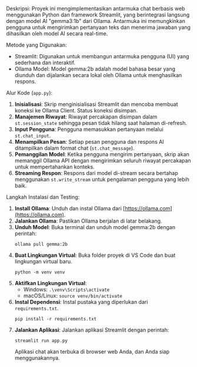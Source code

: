Deskripsi:
Proyek ini mengimplementasikan antarmuka chat berbasis web menggunakan Python dan framework Streamlit, yang berintegrasi langsung dengan model AI "gemma3:1b" dari Ollama. Antarmuka ini memungkinkan pengguna untuk mengirimkan pertanyaan teks dan menerima jawaban yang dihasilkan oleh model AI secara real-time.

Metode yang Digunakan:
- Streamlit: Digunakan untuk membangun antarmuka pengguna (UI) yang sederhana dan interaktif.
- Ollama Model: Model gemma:2b adalah model bahasa besar yang diunduh dan dijalankan secara lokal oleh Ollama untuk menghasilkan respons.

Alur Kode (`app.py`):
1.  **Inisialisasi**: Skrip menginisialisasi Streamlit dan mencoba membuat koneksi ke Ollama Client. Status koneksi disimpan.
2.  **Manajemen Riwayat**: Riwayat percakapan disimpan dalam `st.session_state` sehingga pesan tidak hilang saat halaman di-refresh.
3.  **Input Pengguna**: Pengguna memasukkan pertanyaan melalui `st.chat_input`.
4.  **Menampilkan Pesan**: Setiap pesan pengguna dan respons AI ditampilkan dalam format chat (`st.chat_message`).
5.  **Pemanggilan Model**: Ketika pengguna mengirim pertanyaan, skrip akan memanggil Ollama API dengan mengirimkan seluruh riwayat percakapan untuk mempertahankan konteks.
6.  **Streaming Respon**: Respons dari model di-stream secara bertahap menggunakan `st.write_stream` untuk pengalaman pengguna yang lebih baik.

Langkah Instalasi dan Testing:
1.  **Install Ollama**: Unduh dan instal Ollama dari [https://ollama.com](https://ollama.com).
2.  **Jalankan Ollama**: Pastikan Ollama berjalan di latar belakang.
3.  **Unduh Model**: Buka terminal dan unduh model gemma:2b dengan perintah:
    ```
    ollama pull gemma:2b
    ```
4.  **Buat Lingkungan Virtual**: Buka folder proyek di VS Code dan buat lingkungan virtual baru.
    ```
    python -m venv venv
    ```
5.  **Aktifkan Lingkungan Virtual**:
    - Windows: `.\venv\Scripts\activate`
    - macOS/Linux: `source venv/bin/activate`
6.  **Instal Dependensi**: Instal pustaka yang diperlukan dari `requirements.txt`.
    ```
    pip install -r requirements.txt
    ```
7.  **Jalankan Aplikasi**: Jalankan aplikasi Streamlit dengan perintah:
    ```
    streamlit run app.py
    ```
    Aplikasi chat akan terbuka di browser web Anda, dan Anda siap menggunakannya.
